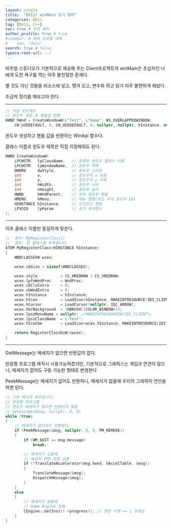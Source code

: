 ```yaml
---
layout: single
title:  "DX11) winMain 초기 정리"
categories: DX11
tag: [DX11, C++]
toc: true # 우측 목차
author_profile: true # true
#sidebar: # 좌측 프로필 대체
#    nav: "docs"
search: true # false
typora-root-url: ../
---
```


비주얼 스튜디오가 기본적으로 제공해 주는 Client프로젝트의 winMain은 초심자인 나에게 도전 욕구를 꺽는 아주 불친절한 존재다.

별 것도 아닌 것들을 리소스에 넣고, 땡겨 오고, 변수화 하고 읽기 아주 불편하게 해놨다.

조금씩 정리를 해보고자 한다.

---

``` c++
// 커널 오브젝트
// 윈도우 생성 후 핸들값 반환
HWND hWnd = CreateWindowW(L"Test", L"Game", WS_OVERLAPPEDWINDOW,
    CW_USEDEFAULT, 0, CW_USEDEFAULT, 0, nullptr, nullptr, hInstance, nullptr);
```

윈도우 생성하고 핸들 값을 반환하는 WinApi 함수다. 

클래스 이름과 윈도우 제목은 직접 지정해줘도 된다.

``` cpp
HWND CreateWindowW(
    LPCWSTR   lpClassName,   // 등록된 윈도우 클래스 이름
    LPCWSTR   lpWindowName,  // 윈도우 제목
    DWORD     dwStyle,       // 윈도우 스타일
    int       x,             // 윈도우의 x 좌표
    int       y,             // 윈도우의 y 좌표
    int       nWidth,        // 윈도우 너비
    int       nHeight,       // 윈도우 높이
    HWND      hWndParent,    // 부모 윈도우 핸들
    HMENU     hMenu,         // 메뉴 핸들(또는 자식 윈도우 ID)
    HINSTANCE hInstance,     // 인스턴스 핸들
    LPVOID    lpParam        // 추가 매개변수
);
```

---

이후 클래스 이름만 동일하게 맞춘다.

``` Cpp
//  함수: MyRegisterClass()
//  용도: 창 클래스를 등록합니다.
ATOM MyRegisterClass(HINSTANCE hInstance)
{
    WNDCLASSEXW wcex;

    wcex.cbSize = sizeof(WNDCLASSEX);

    wcex.style          = CS_HREDRAW | CS_VREDRAW;
    wcex.lpfnWndProc    = WndProc;
    wcex.cbClsExtra     = 0;
    wcex.cbWndExtra     = 0;
    wcex.hInstance      = hInstance;
    wcex.hIcon          = LoadIcon(hInstance, MAKEINTRESOURCE(IDI_CLIENT));
    wcex.hCursor        = LoadCursor(nullptr, IDC_ARROW);
    wcex.hbrBackground  = (HBRUSH)(COLOR_WINDOW+1);
    wcex.lpszMenuName = nullptr; //MAKEINTRESOURCEW(IDC_CLIENT);
    wcex.lpszClassName  = L"Test";
    wcex.hIconSm        = LoadIcon(wcex.hInstance, MAKEINTRESOURCE(IDI_SMALL));

    return RegisterClassExW(&wcex);
}
```

---

GetMessage는 메세지가 없으면 반환값이 없다.

반응형 프로그램 제작시 사용가능하겠지만,
기본적으로 그래픽스는 게임과 연관이 많으니, 메세지가 없어도 구동 가능한 형태로 변경한다

PeekMessage는 메세지가 없어도 반환하니, 메세지가 없을때 우리의 그래픽이 연산을 하면 된다.

``` CPP
// 기본 메시지 루프입니다:
// 반응형 프로그램
// 윈도우 메세지가 없으면 반환되지 않음
// Getessage(&msg, nullptr, 0, 0)
while (true)
{
    // 메세지가 없더라도 반환한다.
    if (PeekMessage(&msg, nullptr, 0, 0, PM_REMOVE))
    {
        if (WM_QUIT == msg.message)
            break;

        // 메세지가 있을때
        // 메세지 관련 작업 실행
        if (!TranslateAccelerator(msg.hwnd, hAccelTable, &msg))
        {
            TranslateMessage(&msg);
            DispatchMessage(&msg);
        }
    }
    else
    {
        // 메세지가 없을때
        // Game Engine 실행
        CEngine::GetInst()->progress(); // 한번 수행 == 1 프레임
    }
}
```





